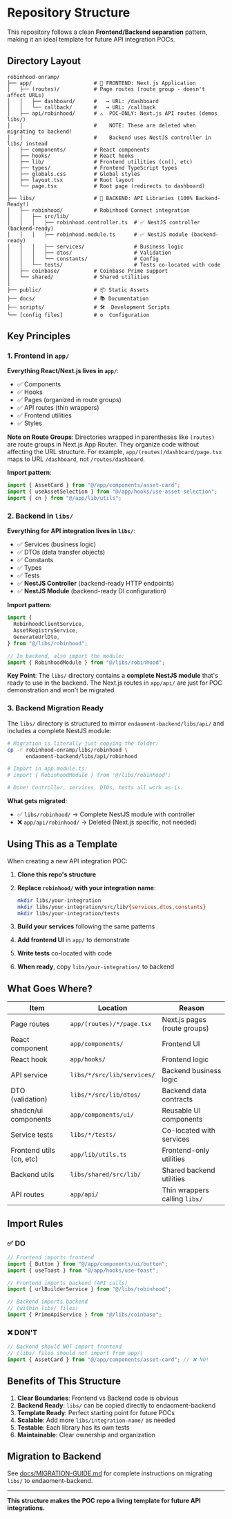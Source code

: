 # Repository Structure

This repository follows a clean **Frontend/Backend separation** pattern, making it an ideal template for future API integration POCs.

## Directory Layout

```
robinhood-onramp/
├── app/                    # 🎨 FRONTEND: Next.js Application
│   ├── (routes)/           # Page routes (route group - doesn't affect URLs)
│   │   ├── dashboard/      #   → URL: /dashboard
│   │   └── callback/       #   → URL: /callback
│   ├── api/robinhood/      # ⚠️  POC-ONLY: Next.js API routes (demos libs/)
│   │                       #    NOTE: These are deleted when migrating to backend!
│   │                       #    Backend uses NestJS controller in libs/ instead
│   ├── components/         # React components
│   ├── hooks/              # React hooks  
│   ├── lib/                # Frontend utilities (cn(), etc)
│   ├── types/              # Frontend TypeScript types
│   ├── globals.css         # Global styles
│   ├── layout.tsx          # Root layout
│   └── page.tsx            # Root page (redirects to dashboard)
│
├── libs/                   # 🔧 BACKEND: API Libraries (100% Backend-Ready!)
│   ├── robinhood/          # Robinhood Connect integration
│   │   ├── src/lib/
│   │   │   ├── robinhood.controller.ts  # ✅ NestJS controller (backend-ready)
│   │   │   ├── robinhood.module.ts      # ✅ NestJS module (backend-ready)
│   │   │   ├── services/                # Business logic
│   │   │   ├── dtos/                    # Validation
│   │   │   └── constants/               # Config
│   │   └── tests/                       # Tests co-located with code
│   ├── coinbase/           # Coinbase Prime support
│   └── shared/             # Shared utilities
│
├── public/                 # 📦 Static Assets
├── docs/                   # 📚 Documentation  
├── scripts/                # 🛠️  Development Scripts
└── [config files]          # ⚙️  Configuration
```

## Key Principles

### 1. Frontend in `app/`

**Everything React/Next.js lives in `app/`**:
- ✅ Components
- ✅ Hooks
- ✅ Pages (organized in route groups)
- ✅ API routes (thin wrappers)
- ✅ Frontend utilities
- ✅ Styles

**Note on Route Groups**: Directories wrapped in parentheses like `(routes)` are route groups in Next.js App Router. They organize code without affecting the URL structure. For example, `app/(routes)/dashboard/page.tsx` maps to URL `/dashboard`, not `/routes/dashboard`.

**Import pattern**:
```typescript
import { AssetCard } from "@/app/components/asset-card";
import { useAssetSelection } from "@/app/hooks/use-asset-selection";
import { cn } from "@/app/lib/utils";
```

### 2. Backend in `libs/`

**Everything for API integration lives in `libs/`**:

- ✅ Services (business logic)
- ✅ DTOs (data transfer objects)
- ✅ Constants
- ✅ Types
- ✅ Tests
- ✅ **NestJS Controller** (backend-ready HTTP endpoints)
- ✅ **NestJS Module** (backend-ready DI configuration)

**Import pattern**:

```typescript
import {
  RobinhoodClientService,
  AssetRegistryService,
  GenerateUrlDto,
} from "@/libs/robinhood";

// In backend, also import the module:
import { RobinhoodModule } from "@/libs/robinhood";
```

**Key Point**: The `libs/` directory contains a **complete NestJS module** that's ready to use in the backend. The Next.js routes in `app/api/` are just for POC demonstration and won't be migrated.

### 3. Backend Migration Ready

The `libs/` directory is structured to mirror `endaoment-backend/libs/api/` and includes a complete NestJS module:

```bash
# Migration is literally just copying the folder:
cp -r robinhood-onramp/libs/robinhood \
      endaoment-backend/libs/api/robinhood

# Import in app.module.ts:
# import { RobinhoodModule } from '@/libs/robinhood';

# Done! Controller, services, DTOs, tests all work as-is.
```

**What gets migrated**:

- ✅ `libs/robinhood/` → Complete NestJS module with controller
- ❌ `app/api/robinhood/` → Deleted (Next.js specific, not needed)

## Using This as a Template

When creating a new API integration POC:

1. **Clone this repo's structure**
2. **Replace `robinhood/` with your integration name**:

   ```bash
   mkdir libs/your-integration
   mkdir libs/your-integration/src/lib/{services,dtos,constants}
   mkdir libs/your-integration/tests
   ```

3. **Build your services** following the same patterns
4. **Add frontend UI** in `app/` to demonstrate
5. **Write tests** co-located with code
6. **When ready**, copy `libs/your-integration/` to backend

## What Goes Where?

| Item                     | Location                   | Reason                        |
| ------------------------ | -------------------------- | ----------------------------- |
| Page routes              | `app/(routes)/*/page.tsx`  | Next.js pages (route groups)  |
| React component          | `app/components/`          | Frontend UI                   |
| React hook               | `app/hooks/`               | Frontend logic                |
| API service              | `libs/*/src/lib/services/` | Backend business logic        |
| DTO (validation)         | `libs/*/src/lib/dtos/`     | Backend data contracts        |
| shadcn/ui components     | `app/components/ui/`       | Reusable UI components        |
| Service tests            | `libs/*/tests/`            | Co-located with services      |
| Frontend utils (cn, etc) | `app/lib/utils.ts`         | Frontend-only utilities       |
| Backend utils            | `libs/shared/src/lib/`     | Shared backend utilities      |
| API routes               | `app/api/`                 | Thin wrappers calling `libs/` |

## Import Rules

### ✅ DO

```typescript
// Frontend imports frontend
import { Button } from "@/app/components/ui/button";
import { useToast } from "@/app/hooks/use-toast";

// Frontend imports backend (API calls)
import { urlBuilderService } from "@/libs/robinhood";

// Backend imports backend
// (within libs/ files)
import { PrimeApiService } from "@/libs/coinbase";
```

### ❌ DON'T

```typescript
// Backend should NOT import frontend
// (libs/ files should not import from app/)
import { AssetCard } from "@/app/components/asset-card"; // ❌ NO!
```

## Benefits of This Structure

1. **Clear Boundaries**: Frontend vs Backend code is obvious
2. **Backend Ready**: `libs/` can be copied directly to endaoment-backend
3. **Template Ready**: Perfect starting point for future POCs
4. **Scalable**: Add more `libs/integration-name/` as needed
5. **Testable**: Each library has its own tests
6. **Maintainable**: Clear ownership and organization

## Migration to Backend

See [docs/MIGRATION-GUIDE.md](./docs/MIGRATION-GUIDE.md) for complete instructions on migrating `libs/` to endaoment-backend.

---

**This structure makes the POC repo a living template for future API integrations.**

